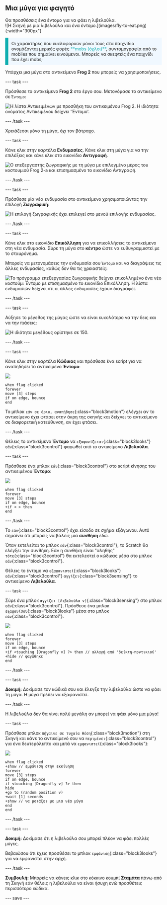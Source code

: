 ## Μια μύγα για φαγητό

<div style="display: flex; flex-wrap: wrap">
<div style="flex-basis: 200px; flex-grow: 1; margin-right: 15px;">
Θα προσθέσεις ένα έντομο για να φάει η λιβελούλα. 
</div>
<div>
![Η Σκηνή με μια λιβελούλα και ένα έντομο.](images/fly-to-eat.png){:width="300px"}
</div>
</div>

<p style="border-left: solid; border-width:10px; border-color: #0faeb0; background-color: aliceblue; padding: 10px;">
Οι χαρακτήρες που κυκλοφορούν μόνοι τους στα παιχνίδια ονομάζονται μερικές φορές <span style="color: #0faeb0">**mobs (όχλοι)**</span>, συντομογραφία από το mobiles που σημαίνει κινούμενοι. Μπορείς να σκεφτείς ένα παιχνίδι που έχει mobs;</p>

Υπάρχει μια μύγα στο αντικείμενο **Frog 2** που μπορείς να χρησιμοποιήσεις.

--- task ---

Πρόσθεσε το αντικείμενο **Frog 2** στο έργο σου. Μετονόμασε το αντικείμενο σε `Έντομο`:

![Η λίστα Αντικειμένων με προσθήκη του αντικειμένου Frog 2. Η ιδιότητα ονόματος Αντικειμένου δείχνει 'Έντομο'.](images/fly-sprite.png)


--- /task ---

Χρειάζεσαι μόνο τη μύγα, όχι τον βάτραχο.

--- task ---

Κάνε κλικ στην καρτέλα **Ενδυμασίες**. Κάνε κλικ στη μύγα για να την επιλέξεις και κάνε κλικ στο εικονίδιο **Αντιγραφή**.

![Ο επεξεργαστής ζωγραφικής με τη μύγα με επιλεγμένο μέρος του κοστουμιού Frog 2-a και επισημασμένο το εικονίδιο Αντιγραφή.](images/copy-fly.png)

--- /task ---

--- task ---

Πρόσθεσε μία νέα ενδυμασία στο αντικείμενο χρησιμοποιώντας την επιλογή **Ζωγραφική**:

![Η επιλογή ζωγραφικής έχει επιλεγεί στο μενού επιλογής ενδυμασίας.](images/paint-sprite.png)

--- /task ---

--- task ---

Κάνε κλικ στο εικονίδιο **Επικόλληση** για να επικολλήσεις το αντικείμενο στη νέα ενδυμασία. Σύρε τη μύγα στο **κέντρο** ώστε να ευθυγραμμιστεί με το σταυρόνημα.

Μπορείς να μετονομάσεις την ενδυμασία σου `Έντομο` και να διαγράψεις τις άλλες ενδυμασίες, καθώς δεν θα τις χρειαστείς:

![Το πρόγραμμα επεξεργασίας ζωγραφικής δείχνει επικολλημένο ένα νέο κοστούμι Έντομο με επισημασμένο το εικονίδιο Επικόλληση. Η λίστα ενδυμασιών δείχνει ότι οι άλλες ενδυμασίες έχουν διαγραφεί.](images/fly-costume.png)

--- /task ---

--- task ---

Αύξησε το μέγεθος της μύγας ώστε να είναι ευκολότερο να την δεις και να την πιάσεις:

![Η ιδιότητα μεγέθους ορίστηκε σε 150.](images/fly-size.png)

--- /task ---

--- task ---

Κάνε κλικ στην καρτέλα **Κώδικας** και πρόσθεσε ένα script για να αναπηδήσει το αντικείμενο **Έντομο**:

![](images/fly-icon.png)

```blocks3
when flag clicked
forever
move [3] steps
if on edge, bounce
end
```

Το μπλοκ `εάν σε όριο, αναπήδησε`{:class="block3motion"} ελέγχει αν το αντικείμενο έχει φτάσει στην άκρη της σκηνής και δείχνει το αντικείμενο σε διαφορετική κατεύθυνση, αν έχει φτάσει.

--- /task ---

Θέλεις το αντικείμενο **Έντομο** να `εξαφανίζεται`{:class="block3looks"} `εάν`{:class="block3control"} φαγωθεί από το αντικείμενο **Λιβελούλα**.

--- task ---

Πρόσθεσε ένα μπλοκ `εάν`{:class="block3control"} στο script κίνησης του αντικειμένου **Έντομο**:

![](images/fly-icon.png)

```blocks3
when flag clicked
forever
move [3] steps
if on edge, bounce
+if < > then 
end
```
--- /task ---

Το `εάν`{:class="block3control"} έχει είσοδο σε σχήμα εξάγωνου. Αυτό σημαίνει ότι μπορείς να βάλεις μια **συνθήκη** εδώ.

Όταν εκτελείται το μπλοκ `εάν`{:class="block3control"}, το Scratch θα ελέγξει την συνθήκη. Εάν η συνθήκη είναι "αληθής" `τότε`{:class="block3control"} θα εκτελεστεί ο κώδικας μέσα στο μπλοκ `εάν`{:class="block3control"}.

Θέλεις το έντομο να `εξαφανιστεί`{:class="block3looks"} `εάν`{:class="block3control"} `αγγίζει`{:class="block3sensing"} το αντικείμενο **Λιβελούλα**.

--- task ---

Σύρε ένα μπλοκ `αγγίζει [Λιβελούλα v]`{:class="block3sensing"} στο μπλοκ `εάν`{:class="block3control"}. Πρόσθεσε ένα μπλοκ `εξαφανίσου`{:class="block3looks"} μέσα στο μπλοκ `εάν`{:class="block3control"}.

![](images/fly-icon.png)

```blocks3
when flag clicked
forever
move [3] steps
if on edge, bounce
+if <touching [Dragonfly v] ?> then // αλλαγή από 'δείκτη-ποντικιού'
+hide // φαγώθηκε
end
```

--- /task ---

--- task ---

**Δοκιμή:** Δοκίμασε τον κώδικά σου και έλεγξε την λιβελούλα ώστε να φάει τη μύγα. Η μύγα πρέπει να εξαφανιστεί.

--- /task ---

Η λιβελούλα δεν θα γίνει πολύ μεγάλη αν μπορεί να φάει μόνο μια μύγα!

--- task ---

Πρόσθεσε μπλοκ `πήγαινε σε τυχαία θέση`{:class="block3motion"} στη Σκηνή και κάνε το αντικείμενό σου να `περιμένει`{:class="block3control"} για ένα δευτερόλεπτο και μετά να `εμφανιστεί`{:class="block3looks"}:

![](images/fly-icon.png)

```blocks3
when flag clicked
+show // εμφάνιση στην εκκίνηση
forever
move [3] steps
if on edge, bounce
if <touching [Dragonfly v] ?> then
hide
+go to (random position v)
+wait [1] seconds
+show // να μοιάζει με μια νέα μύγα
end
end
```

--- /task ---

--- task ---

**Δοκιμή:** Δοκίμασε ότι η λιβελούλα σου μπορεί πλέον να φάει πολλές μύγες.

Βεβαιώσου ότι έχεις προσθέσει το μπλοκ `εμφάνιση`{:class="block3looks"} για να εμφανιστεί στην αρχή.

--- /task ---

**Συμβουλή:** Μπορείς να κάνεις κλικ στο κόκκινο κουμπί **Σταμάτα** πάνω από τη Σκηνή εάν θέλεις η λιβελούλα να είναι ήσυχη ενώ προσθέτεις περισσότερο κώδικα.

--- save ---
